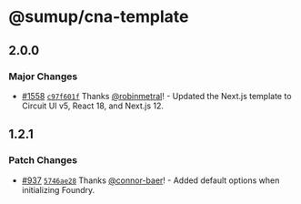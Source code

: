 # @sumup/cna-template

## 2.0.0

### Major Changes

- [#1558](https://github.com/sumup-oss/circuit-ui/pull/1558) [`c97f601f`](https://github.com/sumup-oss/circuit-ui/commit/c97f601f7c9686fd56c970b2132bde62b1a0077b) Thanks [@robinmetral](https://github.com/robinmetral)! - Updated the Next.js template to Circuit UI v5, React 18, and Next.js 12.

## 1.2.1

### Patch Changes

- [#937](https://github.com/sumup-oss/circuit-ui/pull/937) [`5746ae28`](https://github.com/sumup-oss/circuit-ui/commit/5746ae285813fc4d712d9394927e6b680c1951d0) Thanks [@connor-baer](https://github.com/connor-baer)! - Added default options when initializing Foundry.
